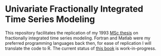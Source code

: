 # Univariate Fractionally Integrated Time Series Modeling

This repository facilitates the replication of my 1993 [MSc thesis](http://pietstam.nl/mscthesis/) on fractionally integrated time series modeling. Fortran and Matlab were my preferred programming languages back then, for ease of replication I will translate the code to R. The current status of [this book](https://pietstam.nl/msc-thesis-arfima/) is work-in-progress.
